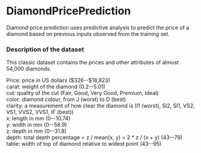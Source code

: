 # DiamondPricePrediction
Diamond price prediction uses predictive analysis to predict the price of a diamond based on previous inputs observed from the training set.

### Description of the dataset
This classic dataset contains the prices and other attributes of almost 54,000 diamonds.  
  
Price:	 price in US dollars (\$326--\$18,823)  
carat:   weight of the diamond (0.2--5.01)  
cut:	   quality of the cut (Fair, Good, Very Good, Premium, Ideal)  
color:	 diamond colour, from J (worst) to D (best)  
clarity: a measurement of how clear the diamond is (I1 (worst), SI2, SI1, VS2, VS1, 	VVS2, VVS1, IF (best))  
x:       length in mm (0--10.74)  
y:       width in mm (0--58.9)  
z:       depth in mm (0--31.8)  
depth:   total depth percentage = z / mean(x, y) = 2 * z / (x + y) (43--79)  
table:   width of top of diamond relative to widest point (43--95)
